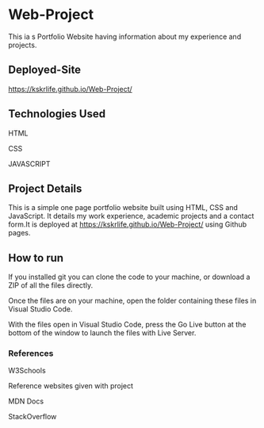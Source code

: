 # Web-Project
This ia s Portfolio Website having information about my experience and projects.

## Deployed-Site

https://kskrlife.github.io/Web-Project/

## Technologies Used
  HTML
  
  CSS
  
  JAVASCRIPT

## Project Details
This is a simple one page portfolio website built using HTML, CSS and JavaScript. It details my work experience, academic projects and 
a contact form.It is deployed at https://kskrlife.github.io/Web-Project/ using Github pages.

## How to run

If you installed git you can clone the code to your machine, or download a ZIP of all the files directly.

Once the files are on your machine, open the folder containing these files in Visual Studio Code.

With the files open in Visual Studio Code, press the Go Live button at the bottom of the window to launch the files with Live Server.

### References

W3Schools

Reference websites given with project

MDN Docs

StackOverflow

